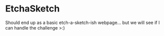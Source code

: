 # EtchaSketch

Should end up as a basic etch-a-sketch-ish webpage... but we will see if I can handle the challenge >:)